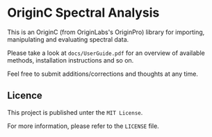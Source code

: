 # OriginC Spectral Analysis
This is an OriginC (from OriginLabs's OriginPro) library for importing, manipulating and evaluating spectral data.

Please take a look at `docs/UserGuide.pdf` for an overview of available methods, installation instructions and so on.

Feel free to submit additions/corrections and thoughts at any time.

## Licence
This project is published unter the `MIT License`.

For more information, please refer to the `LICENSE` file.